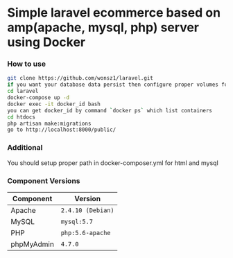 # Simple laravel ecommerce based on amp(apache, mysql, php) server using Docker

### How to use

```bash
git clone https://github.com/wonsz1/laravel.git
if you want your database data persist then configure proper volumes for db in docker-compose.yml
cd laravel
docker-compose up -d
docker exec -it docker_id bash
you can get docker_id by command `docker ps` which list containers
cd htdocs
php artisan make:migrations 
go to http://localhost:8000/public/
```
### Additional

You should setup proper path in docker-composer.yml for html and mysql

### Component Versions

| Component |     Version       |
|-----------|-------------------|
|Apache     | `2.4.10 (Debian)` |
|MySQL      | `mysql:5.7`       |
|PHP        | `php:5.6-apache`  |
|phpMyAdmin | `4.7.0`           |

